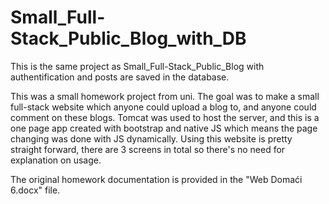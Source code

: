 # Small_Full-Stack_Public_Blog_with_DB
This is the same project as Small_Full-Stack_Public_Blog with authentification and posts are saved in the database.

This was a small homework project from uni. The goal was to make a small full-stack website which anyone could upload a blog to, and anyone could comment on these blogs. Tomcat was used to host the server, and this is a one page app created with bootstrap and native JS which means the page changing was done with JS dynamically. Using this website is pretty straight forward, there are 3 screens in total so there's no need for explanation on usage.

The original homework documentation is provided in the "Web Domaći 6.docx" file.
